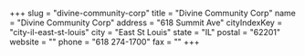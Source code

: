 +++
slug = "divine-community-corp"
title = "Divine Community Corp"
name = "Divine Community Corp"
address = "618 Summit Ave"
cityIndexKey = "city-il-east-st-louis"
city = "East St Louis"
state = "IL"
postal = "62201"
website = ""
phone = "618 274-1700"
fax = ""
+++
